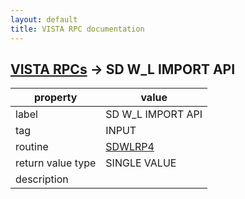 ```yaml
---
layout: default
title: VISTA RPC documentation
---
```




## [VISTA RPCs](TableOfContent.md) &#8594; SD W_L IMPORT API 

 property | value 
--- | --- 
 label | SD W_L IMPORT API
 tag | INPUT
 routine | [SDWLRP4](http://code.osehra.org/dox/Routine_SDWLRP4_source.html)
 return value type | SINGLE VALUE
 description | 